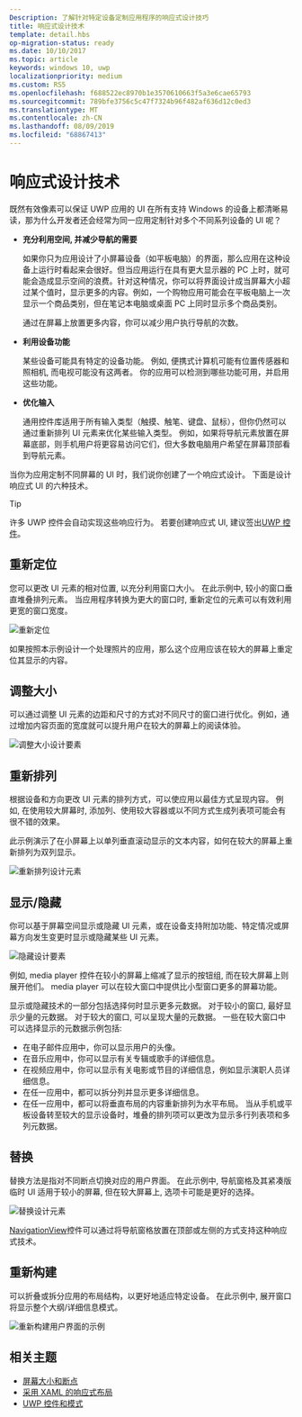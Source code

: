 ```yaml
---
Description: 了解针对特定设备定制应用程序的响应式设计技巧
title: 响应式设计技术
template: detail.hbs
op-migration-status: ready
ms.date: 10/10/2017
ms.topic: article
keywords: windows 10, uwp
localizationpriority: medium
ms.custom: RS5
ms.openlocfilehash: f688522ec8970b1e3570610663f5a3e6cae65793
ms.sourcegitcommit: 789bfe3756c5c47f7324b96f482af636d12c0ed3
ms.translationtype: MT
ms.contentlocale: zh-CN
ms.lasthandoff: 08/09/2019
ms.locfileid: "68867413"
---
```

# <a name="responsive-design-techniques"></a>响应式设计技术

既然有效像素可以保证 UWP 应用的 UI 在所有支持 Windows 的设备上都清晰易读，那为什么开发者还会经常为同一应用定制针对多个不同系列设备的 UI 呢？

- **充分利用空间, 并减少导航的需要**

    如果你只为应用设计了小屏幕设备（如平板电脑）的界面，那么应用在这种设备上运行时看起来会很好。但当应用运行在具有更大显示器的 PC 上时，就可能会造成显示空间的浪费。针对这种情况，你可以将界面设计成当屏幕大小超过某个值时，显示更多的内容。例如，一个购物应用可能会在平板电脑上一次显示一个商品类别，但在笔记本电脑或桌面 PC 上同时显示多个商品类别。

    通过在屏幕上放置更多内容，你可以减少用户执行导航的次数。

- **利用设备功能**

    某些设备可能具有特定的设备功能。 例如, 便携式计算机可能有位置传感器和照相机, 而电视可能没有这两者。 你的应用可以检测到哪些功能可用，并启用这些功能。

- **优化输入**

    通用控件库适用于所有输入类型（触摸、触笔、键盘、鼠标），但你仍然可以通过重新排列 UI 元素来优化某些输入类型。 例如，如果将导航元素放置在屏幕底部，则手机用户将更容易访问它们，但大多数电脑用户希望在屏幕顶部看到导航元素。

当你为应用定制不同屏幕的 UI 时，我们说你创建了一个响应式设计。 下面是设计响应式 UI 的六种技术。

>[!TIP]
> 许多 UWP 控件会自动实现这些响应行为。 若要创建响应式 UI, 建议签出[UWP 控件](../controls-and-patterns/index.md)。

## <a name="reposition"></a>重新定位

您可以更改 UI 元素的相对位置, 以充分利用窗口大小。 在此示例中, 较小的窗口垂直堆叠排列元素。 当应用程序转换为更大的窗口时, 重新定位的元素可以有效利用更宽的窗口宽度。

![重新定位](images/rsp-design/rspd-reposition2.gif)

如果按照本示例设计一个处理照片的应用，那么这个应用应该在较大的屏幕上重定位其显示的内容。

## <a name="resize"></a>调整大小

可以通过调整 UI 元素的边距和尺寸的方式对不同尺寸的窗口进行优化。例如，通过增加内容页面的宽度就可以提升用户在较大的屏幕上的阅读体验。

![调整大小设计要素](images/rsp-design/rspd-resize2.gif)

## <a name="reflow"></a>重新排列

根据设备和方向更改 UI 元素的排列方式，可以使应用以最佳方式呈现内容。 例如, 在使用较大屏幕时, 添加列、使用较大容器或以不同方式生成列表项可能会有很不错的效果。

此示例演示了在小屏幕上以单列垂直滚动显示的文本内容，如何在较大的屏幕上重新排列为双列显示。

![重新排列设计元素](images/rsp-design/rspd_reflow.gif)

## <a name="showhide"></a>显示/隐藏

你可以基于屏幕空间显示或隐藏 UI 元素，或在设备支持附加功能、特定情况或屏幕方向发生变更时显示或隐藏某些 UI 元素。

![隐藏设计要素](images/rsp-design/rspd-revealhide.gif)

例如, media player 控件在较小的屏幕上缩减了显示的按钮组, 而在较大屏幕上则展开他们。 media player 可以在较大窗口中提供比小型窗口更多的屏幕功能。

显示或隐藏技术的一部分包括选择何时显示更多元数据。 对于较小的窗口, 最好显示少量的元数据。 对于较大的窗口, 可以呈现大量的元数据。 一些在较大窗口中可以选择显示的元数据示例包括:

- 在电子邮件应用中，你可以显示用户的头像。
- 在音乐应用中，你可以显示有关专辑或歌手的详细信息。
- 在视频应用中，你可以显示有关电影或节目的详细信息，例如显示演职人员详细信息。
- 在任一应用中，都可以拆分列并显示更多详细信息。
- 在任一应用中，都可以将垂直布局的内容重新排列为水平布局。 当从手机或平板设备转至较大的显示设备时，堆叠的排列项可以更改为显示多行列表项和多列元数据。

## <a name="replace"></a>替换

替换方法是指对不同断点切换对应的用户界面。 在此示例中, 导航窗格及其紧凑版临时 UI 适用于较小的屏幕, 但在较大屏幕上, 选项卡可能是更好的选择。

![替换设计元素](images/rsp-design/rspd-replace.gif)

[NavigationView](../controls-and-patterns/navigationview.md)控件可以通过将导航窗格放置在顶部或左侧的方式支持这种响应式技术。

## <a name="re-architect"></a>重新构建

可以折叠或拆分应用的布局结构，以更好地适应特定设备。 在此示例中, 展开窗口将显示整个大纲/详细信息模式。

![重新构建用户界面的示例](images/rsp-design/rspd-rearchitect.gif)

## <a name="related-topics"></a>相关主题

- [屏幕大小和断点](screen-sizes-and-breakpoints-for-responsive-design.md)
- [采用 XAML 的响应式布局](layouts-with-xaml.md)
- [UWP 控件和模式](../controls-and-patterns/index.md)
